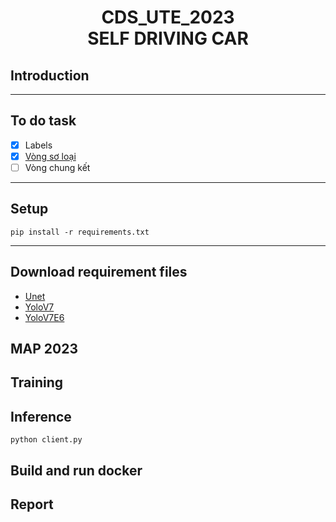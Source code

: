 <h1><center> CDS_UTE_2023 <br> SELF DRIVING CAR</center></h1>

## Introduction

---
## To do task 
- [x] Labels 
- [x] [Vòng sơ loại](https://github.com/NguyenHoangAnhTuanute/client_only_segment)
- [ ] Vòng chung kết
---

## Setup
```
pip install -r requirements.txt
```

---
## Download requirement files
- [Unet]()
- [YoloV7]()
- [YoloV7E6]()

## MAP 2023

## Training


## Inference
```
python client.py
```

## Build and run docker


## Report


